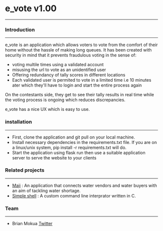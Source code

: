 # e_vote v1.00
---
### Introduction
---
e_vote is an application which allows voters to vote from the comfort of their home without the hassle of making long queues. It has been created with security in mind that it prevents fraudulous voting in the sense of:
- voting multile times using a validated account
- misusing the url to vote as an unidentified user
- Offering redundancy of tally scores in different locations 
- Each validated user is permited to vote in a limited time i.e 10 minutes ater which they'll have to login and start the entire process again

On the contestants side, they get to see their tally results in real time while the voting process is ongoing which reduces discrepancies.

e_vote has a nice UX which is easy to use.

### installation
---
- First, clone the application and git pull on your local machine.
- Install necessary dependencies in the requirements.txt file. If you are on a linux/unix system, pip install -r requirements.txt will do.
- Start the application using flask run then use a suitable application server to serve the website to your clients

### Related projects
---
- [Maji](https://github.com/Brianoyaro/Maji) : An application that connects water vendors and water buyers with an aim of tackling water shortage.
- [Simple shell](https://github.com/Brianoyaro/simple_shell) :  A custom command line interprator written in C.

### Team
---
- Brian Mokua [Twitter](https://twitter.com/Brianoyaro9)
